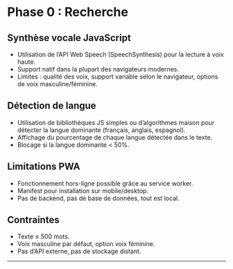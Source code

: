 # Phase 0 : Recherche

## Synthèse vocale JavaScript
- Utilisation de l’API Web Speech (SpeechSynthesis) pour la lecture à voix haute.
- Support natif dans la plupart des navigateurs modernes.
- Limites : qualité des voix, support variable selon le navigateur, options de voix masculine/féminine.

## Détection de langue
- Utilisation de bibliothèques JS simples ou d’algorithmes maison pour détecter la langue dominante (français, anglais, espagnol).
- Affichage du pourcentage de chaque langue détectée dans le texte.
- Blocage si la langue dominante < 50%.

## Limitations PWA
- Fonctionnement hors-ligne possible grâce au service worker.
- Manifest pour installation sur mobile/desktop.
- Pas de backend, pas de base de données, tout est local.

## Contraintes
- Texte ≤ 500 mots.
- Voix masculine par défaut, option voix féminine.
- Pas d’API externe, pas de stockage distant.

---
